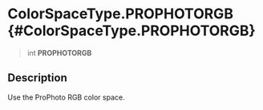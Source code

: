 ColorSpaceType.PROPHOTORGB {#ColorSpaceType.PROPHOTORGB}
==========================

> int **PROPHOTORGB**

Description
-----------

Use the ProPhoto RGB color space.
